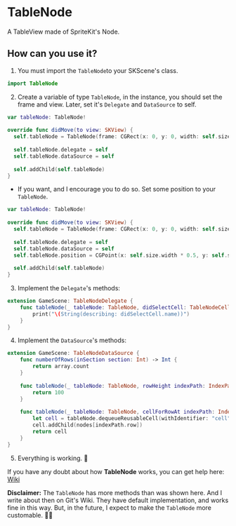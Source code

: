# TableNode
A TableView made of SpriteKit's Node.



## How can you use it?

1. You must import the `TableNode`to your SKScene's class.

```swift
import TableNode
```

2. Create a variable of type `TableNode`, in the instance, you should set the frame and view. Later, set it's `Delegate` and `DataSource` to self.
  
```swift
var tableNode: TableNode!
  
override func didMove(to view: SKView) {
  self.tableNode = TableNode(frame: CGRect(x: 0, y: 0, width: self.size.width, height: self.size.height), view: self.view!)
    
  self.tableNode.delegate = self
  self.tableNode.dataSource = self
    
  self.addChild(self.tableNode)
}
```

  * If you want, and I encourage you to do so. Set some position to your `TableNode`.

```swift
var tableNode: TableNode!
  
override func didMove(to view: SKView) {
  self.tableNode = TableNode(frame: CGRect(x: 0, y: 0, width: self.size.width, height: self.size.height), view: self.view!)
    
  self.tableNode.delegate = self
  self.tableNode.dataSource = self
  self.tableNode.position = CGPoint(x: self.size.width * 0.5, y: self.size.height * 0.5)
    
  self.addChild(self.tableNode)
}
```

3. Implement the `Delegate`'s methods:

```swift
extension GameScene: TableNodeDelegate {
    func tableNode(_ tableNode: TableNode, didSelectCell: TableNodeCell, at: IndexPath) {
        print("\(String(describing: didSelectCell.name))")
    }
}
```

4. Implement the `DataSource`'s methods:

```swift
extension GameScene: TableNodeDataSource {
    func numberOfRows(inSection section: Int) -> Int {
        return array.count
    }
    
    func tableNode(_ tableNode: TableNode, rowHeight indexPath: IndexPath) -> CGFloat {
        return 100
    }
    
    func tableNode(_ tableNode: TableNode, cellForRowAt indexPath: IndexPath) -> TableNodeCell {
        let cell = tableNode.dequeueReusableCell(withIdentifier: "cell", for: indexPath)
        cell.addChild(nodes[indexPath.row])
        return cell
    }
}
```

5. Everything is working. 🎉

If you have any doubt about how **TableNode** works, you can get help here: [Wiki](https://github.com/ramoliveira/TableNode.wiki)

**Disclaimer:** The `TableNode` has more methods than was shown here. And I write about then on Git's Wiki. They have default implementation, and works fine in this way. But, in the future, I expect to make the `TableNode` more customable. 👍🏽
